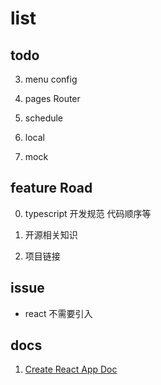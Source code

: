 # list


## todo

3. menu config

4. pages Router

5. schedule

6. local
7. mock

## feature Road

0. typescript 开发规范 代码顺序等

1. 开源相关知识

2. 项目链接

## issue

- react 不需要引入

## docs

1. [Create React App Doc](https://create-react-app.dev/docs/getting-started)